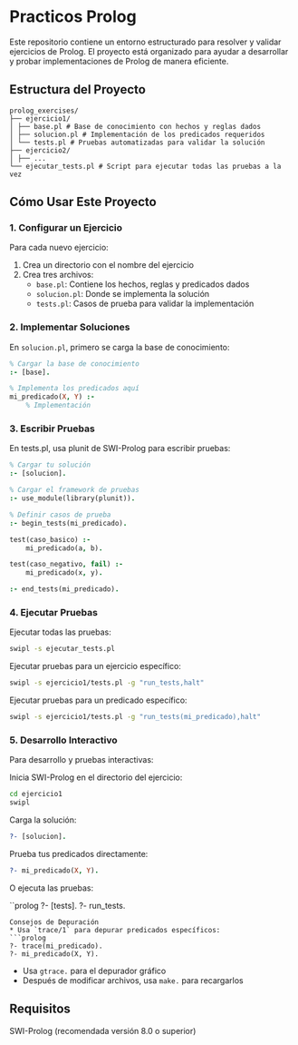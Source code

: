 # Practicos Prolog

Este repositorio contiene un entorno estructurado para resolver y validar ejercicios de Prolog. El proyecto está organizado para ayudar a desarrollar y probar implementaciones de Prolog de manera eficiente.

## Estructura del Proyecto
```
prolog_exercises/ 
├── ejercicio1/ 
│ ├── base.pl # Base de conocimiento con hechos y reglas dados 
│ ├── solucion.pl # Implementación de los predicados requeridos 
│ └── tests.pl # Pruebas automatizadas para validar la solución 
├── ejercicio2/ 
│ ├── ... 
└── ejecutar_tests.pl # Script para ejecutar todas las pruebas a la vez
```

## Cómo Usar Este Proyecto

### 1. Configurar un Ejercicio

Para cada nuevo ejercicio:

1. Crea un directorio con el nombre del ejercicio
2. Crea tres archivos:
   - `base.pl`: Contiene los hechos, reglas y predicados dados
   - `solucion.pl`: Donde se implementa la solución
   - `tests.pl`: Casos de prueba para validar la implementación

### 2. Implementar Soluciones

En `solucion.pl`, primero se carga la base de conocimiento:

```prolog
% Cargar la base de conocimiento
:- [base].

% Implementa los predicados aquí
mi_predicado(X, Y) :-
    % Implementación
```

### 3. Escribir Pruebas
En tests.pl, usa plunit de SWI-Prolog para escribir pruebas:

```prolog
% Cargar tu solución
:- [solucion].

% Cargar el framework de pruebas
:- use_module(library(plunit)).

% Definir casos de prueba
:- begin_tests(mi_predicado).

test(caso_basico) :-
    mi_predicado(a, b).

test(caso_negativo, fail) :-
    mi_predicado(x, y).

:- end_tests(mi_predicado).
```

### 4. Ejecutar Pruebas
Ejecutar todas las pruebas:

```bash
swipl -s ejecutar_tests.pl
```

Ejecutar pruebas para un ejercicio específico:
```bash
swipl -s ejercicio1/tests.pl -g "run_tests,halt"
```

Ejecutar pruebas para un predicado específico:

```bash
swipl -s ejercicio1/tests.pl -g "run_tests(mi_predicado),halt"
```
### 5. Desarrollo Interactivo
Para desarrollo y pruebas interactivas:

Inicia SWI-Prolog en el directorio del ejercicio:

```bash
cd ejercicio1
swipl
```

Carga la solución:

```prolog
?- [solucion].
```
Prueba tus predicados directamente:

```prolog
?- mi_predicado(X, Y).
```
O ejecuta las pruebas:

``prolog
?- [tests].
?- run_tests.
```
Consejos de Depuración
* Usa `trace/1` para depurar predicados específicos:
```prolog
?- trace(mi_predicado).
?- mi_predicado(X, Y).
```
* Usa `gtrace.` para el depurador gráfico
* Después de modificar archivos, usa `make.` para recargarlos

## Requisitos
SWI-Prolog (recomendada versión 8.0 o superior)